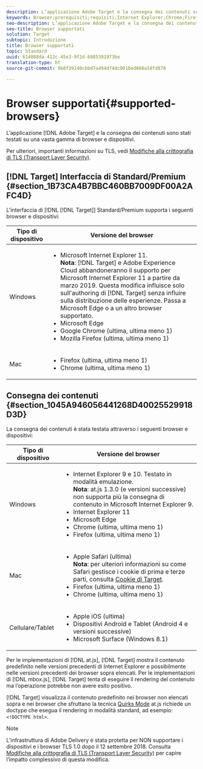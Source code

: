 ```yaml
---
description: L’applicazione Adobe Target e la consegna dei contenuti sono stati testati su una vasta gamma di browser e dispositivi.
keywords: Browser;prerequisiti;requisiti;Internet Explorer;Chrome;Firefox;Safari;Android;Surface
seo-description: L’applicazione Adobe Target e la consegna dei contenuti sono stati testati su una vasta gamma di browser e dispositivi.
seo-title: Browser supportati
solution: Target
subtopic: Introduzione
title: Browser supportati
topic: Standard
uuid: 614088da-412c-45e3-9f2d-6985391973be
translation-type: ht
source-git-commit: 9b8f39240cbbd7a494d74dc0016ed666a58fd870

---
```



# Browser supportati{#supported-browsers}

L’applicazione [!DNL Adobe Target] e la consegna dei contenuti sono stati testati su una vasta gamma di browser e dispositivi.

Per ulteriori, importanti informazioni su TLS, vedi [Modifiche alla crittografia di TLS (Transport Layer Security)](../../c-implementing-target/c-considerations-before-you-implement-target/tls-transport-layer-security-encryption.md#concept_CC1001E9D3AE4BABAF90B8311B0A6451).

## [!DNL Target] Interfaccia di Standard/Premium {#section_1B73CA4B7BBC460BB7009DF00A2AFC4D}

L’interfaccia di [!DNL [!DNL Target]] Standard/Premium supporta i seguenti browser e dispositivi:

| Tipo di dispositivo | Versione del browser |
|--- |--- |
| Windows | <ul><li>Microsoft Internet Explorer 11.<br>**Nota**: [!DNL Target] e Adobe Experience Cloud abbandoneranno il supporto per Microsoft Internet Explorer 11 a partire da marzo 2019. Questa modifica influisce solo sull&#39;authoring di [!DNL Target] senza influire sulla distribuzione delle esperienze. Passa a Microsoft Edge o a un altro browser supportato.</li><li>Microsoft Edge</li><li>Google Chrome (ultima, ultima meno 1)</li><li>Mozilla Firefox (ultima, ultima meno 1)</li></ul> |
| Mac | <ul><li>Firefox (ultima, ultima meno 1)</li><li>Chrome (ultima, ultima meno 1)</li></ul> |

## Consegna dei contenuti {#section_1045A946056441268D40025529918D3D}

La consegna dei contenuti è stata testata attraverso i seguenti browser e dispositivi:

| Tipo di dispositivo | Versione del browser |
|--- |--- |
| Windows | <ul><li>Internet Explorer 9 e 10. Testato in modalità emulazione.<br>**Nota**: at.js 1.3.0 (e versioni successive) non supporta più la consegna di contenuto in Microsoft Internet Explorer 9.</li><li>Internet Explorer 11</li><li>Microsoft Edge</li><li>Chrome (ultima, ultima meno 1)</li><li>Firefox (ultima, ultima meno 1)</li></ul> |
| Mac | <ul><li>Apple Safari (ultima)<br>**Nota**: per ulteriori informazioni su come Safari gestisce i cookie di prima e terze parti, consulta [Cookie di Target](/help/c-implementing-target/c-implementing-target-for-client-side-web/t-mbox-download/cookie-behavior.md).</li><li>Firefox (ultima, ultima meno 1)</li><li>Chrome (ultima, ultima meno 1)</li></ul> |
| Cellulare/Tablet | <ul><li>Apple iOS (ultima)</li><li>Dispositivi Android e Tablet (Android 4 e versioni successive)</li><li>Microsoft Surface (Windows 8.1)</li></ul> |

Per le implementazioni di [!DNL at.js], [!DNL Target] mostra il contenuto predefinito nelle versioni precedenti di Internet Explorer e possibilmente nelle versioni precedenti dei browser sopra elencati. Per le implementazioni di [!DNL mbox.js], [!DNL Target] tenta di eseguire il rendering del contenuto ma l’operazione potrebbe non avere esito positivo.

[!DNL Target] visualizza il contenuto predefinito nei browser non elencati sopra e nei browser che sfruttano la tecnica [Quirks Mode](https://it.wikipedia.org/wiki/Quirks_Mode) at.js richiede un doctype che esegua il rendering in modalità standard, ad esempio: `<!DOCTYPE html>`.

>[!NOTE]
>
>L’infrastruttura di Adobe Delivery è stata protetta per NON supportare i dispositivi e i browser TLS 1.0 dopo il 12 settembre 2018. Consulta [Modifiche alla crittografia di TLS (Transport Layer Security)](../../c-implementing-target/c-considerations-before-you-implement-target/tls-transport-layer-security-encryption.md#concept_CC1001E9D3AE4BABAF90B8311B0A6451) per capire l’impatto complessivo di questa modifica.
